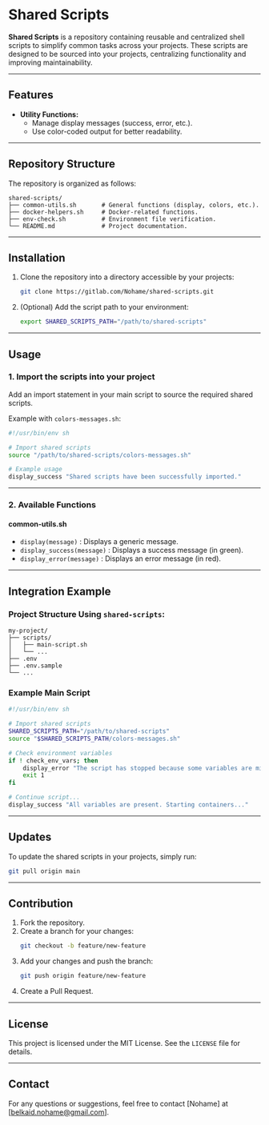 
# Shared Scripts

**Shared Scripts** is a repository containing reusable and centralized shell scripts to simplify common tasks across your projects. These scripts are designed to be sourced into your projects, centralizing functionality and improving maintainability.

---

## Features

- **Utility Functions:**
    - Manage display messages (success, error, etc.).
    - Use color-coded output for better readability.

---

## Repository Structure

The repository is organized as follows:

```
shared-scripts/
├── common-utils.sh       # General functions (display, colors, etc.).
├── docker-helpers.sh     # Docker-related functions.
├── env-check.sh          # Environment file verification.
└── README.md             # Project documentation.
```

---

## Installation

1. Clone the repository into a directory accessible by your projects:
   ```bash
   git clone https://gitlab.com/Nohame/shared-scripts.git
   ```

2. (Optional) Add the script path to your environment:
   ```bash
   export SHARED_SCRIPTS_PATH="/path/to/shared-scripts"
   ```

---

## Usage

### 1. **Import the scripts into your project**

Add an import statement in your main script to source the required shared scripts.

Example with `colors-messages.sh`:
```sh
#!/usr/bin/env sh

# Import shared scripts
source "/path/to/shared-scripts/colors-messages.sh"

# Example usage
display_success "Shared scripts have been successfully imported."
```

---

### 2. **Available Functions**

#### **common-utils.sh**
- `display(message)` : Displays a generic message.
- `display_success(message)` : Displays a success message (in green).
- `display_error(message)` : Displays an error message (in red).

---

## Integration Example

### Project Structure Using `shared-scripts`:
```
my-project/
├── scripts/
│   ├── main-script.sh
│   └── ...
├── .env
├── .env.sample
└── ...
```

### Example Main Script
```sh
#!/usr/bin/env sh

# Import shared scripts
SHARED_SCRIPTS_PATH="/path/to/shared-scripts"
source "$SHARED_SCRIPTS_PATH/colors-messages.sh"

# Check environment variables
if ! check_env_vars; then
    display_error "The script has stopped because some variables are missing."
    exit 1
fi

# Continue script...
display_success "All variables are present. Starting containers..."
```

---

## Updates

To update the shared scripts in your projects, simply run:
```bash
git pull origin main
```

---

## Contribution

1. Fork the repository.
2. Create a branch for your changes:
   ```bash
   git checkout -b feature/new-feature
   ```
3. Add your changes and push the branch:
   ```bash
   git push origin feature/new-feature
   ```
4. Create a Pull Request.

---

## License

This project is licensed under the MIT License. See the `LICENSE` file for details.

---

## Contact

For any questions or suggestions, feel free to contact [Nohame] at [belkaid.nohame@gmail.com].
